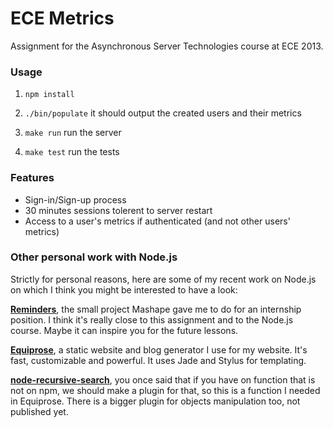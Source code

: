 # ECE Metrics

Assignment for the Asynchronous Server Technologies course at ECE 2013.

### Usage

1. `npm install`

2. `./bin/populate` it should output the created users and their metrics

3. `make run` run the server

4. `make test` run the tests

### Features

- Sign-in/Sign-up process
- 30 minutes sessions tolerent to server restart
- Access to a user's metrics if authenticated (and not other users' metrics)

### Other personal work with Node.js

Strictly for personal reasons, here are some of my recent work on Node.js on which I think you might be interested to have a look:

**[Reminders](https://github.com/thibaultCha/Reminders)**, the small project Mashape gave me to do for an internship position. I think it's really close to this assignment and to the Node.js course. Maybe it can inspire you for the future lessons.

**[Equiprose](http://www.equiprose.org/)**, a static website and blog generator I use for my website. It's fast, customizable and powerful. It uses Jade and Stylus for templating.

**[node-recursive-search](https://github.com/thibaultCha/node-recursive-search)**, you once said that if you have on function that is not on npm, we should make a plugin for that, so this is a function I needed in Equiprose. There is a bigger plugin for objects manipulation too, not published yet.
